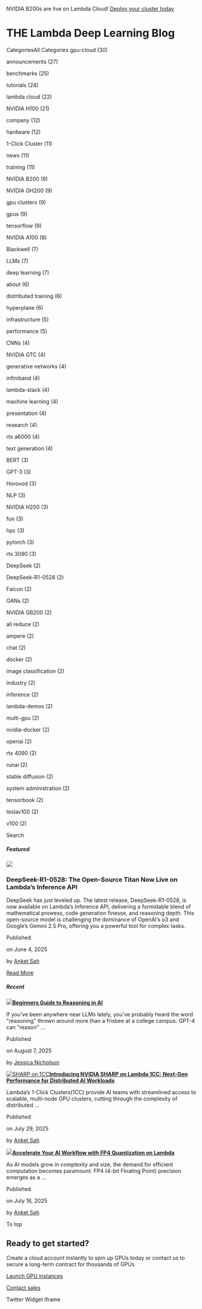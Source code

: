 NVIDIA B200s are live on Lambda Cloud! [Deploy your cluster today](https://lambda.ai/talk-to-an-engineer?primary_product_interest=Blackwell)

# THE Lambda   Deep Learning Blog

CategoriesAll Categories
gpu-cloud (30)

announcements (27)

benchmarks (25)

tutorials (24)

lambda cloud (22)

NVIDIA H100 (21)

company (12)

hardware (12)

1-Click Cluster (11)

news (11)

training (11)

NVIDIA B200 (9)

NVIDIA GH200 (9)

gpu clusters (9)

gpus (9)

tensorflow (9)

NVIDIA A100 (8)

Blackwell (7)

LLMs (7)

deep learning (7)

about (6)

distributed training (6)

hyperplane (6)

infrastructure (5)

performance (5)

CNNs (4)

NVIDIA GTC (4)

generative networks (4)

infiniband (4)

lambda-stack (4)

machine learning (4)

presentation (4)

research (4)

rtx a6000 (4)

text generation (4)

BERT (3)

GPT-3 (3)

Horovod (3)

NLP (3)

NVIDIA H200 (3)

fun (3)

hpc (3)

pytorch (3)

rtx 3090 (3)

DeepSeek (2)

DeepSeek-R1-0528 (2)

Falcon (2)

GANs (2)

NVIDIA GB200 (2)

all reduce (2)

ampere (2)

chat (2)

docker (2)

image classification (2)

industry (2)

inference (2)

lambda-demos (2)

multi-gpu (2)

nvidia-docker (2)

openai (2)

rtx 4090 (2)

runai (2)

stable diffusion (2)

system administration (2)

tensorbook (2)

teslav100 (2)

v100 (2)


Search

##### Featured

![](https://lambda.ai/hubfs/DeepSeek%20R1-0528%20Live%20on%20Lambda%20Inferance%20API%20-%20Blog%20Featured%20Image%20-%201600x860.png)

### DeepSeek-R1-0528: The Open-Source Titan Now Live on Lambda’s Inference API

DeepSeek has just leveled up. The latest release, DeepSeek-R1-0528, is now available on Lambda’s Inference API, delivering a formidable blend of mathematical prowess, code generation finesse, and reasoning depth. This open-source model is challenging the dominance of OpenAI’s o3 and Google’s Gemini 2.5 Pro, offering you a powerful tool for complex tasks.

Published

on June 4, 2025



by [Anket Sah](https://lambda.ai/blog/author/anket-sah)

[Read More](https://lambda.ai/blog/deepseek-r1-0528-on-lambda-inference-api)

##### Recent

[![](https://lambda.ai/hubfs/A%20Guide%20%E2%80%A8to%20Reasoning_Blog%20Cover.png.png)](https://lambda.ai/blog/beginners-guide-to-reasoning-in-ai)[**Beginners Guide to Reasoning in AI**](https://lambda.ai/blog/beginners-guide-to-reasoning-in-ai)

If you've been anywhere near LLMs lately, you've probably heard the word "reasoning" thrown around more than a frisbee at a college campus. GPT-4 can "reason" ...

Published

on August 7, 2025



by [Jessica Nicholson](https://lambda.ai/blog)

[![SHARP on 1CC](https://lambda.ai/hubfs/Introducing-SHARP_Blog_1600x860.png)](https://lambda.ai/blog/nvidia-sharp-on-lambda-1cc)[**Introducing NVIDIA SHARP on Lambda 1CC: Next-Gen Performance for Distributed AI Workloads**](https://lambda.ai/blog/nvidia-sharp-on-lambda-1cc)

Lambda’s 1-Click Clusters(1CC) provide AI teams with streamlined access to scalable, multi-node GPU clusters, cutting through the complexity of distributed ...

Published

on July 29, 2025



by [Anket Sah](https://lambda.ai/blog)

[![](https://lambda.ai/hubfs/fp4%20-%20Blog%20Image%201600x860.png)](https://lambda.ai/blog/lambda-1cc-fp4-nvidia-hgx-b200)[**Accelerate Your AI Workflow with FP4 Quantization on Lambda**](https://lambda.ai/blog/lambda-1cc-fp4-nvidia-hgx-b200)

As AI models grow in complexity and size, the demand for efficient computation becomes paramount. FP4 (4-bit Floating Point) precision emerges as a ...

Published

on July 16, 2025



by [Anket Sah](https://lambda.ai/blog)

To top


## Ready to get started?

Create a cloud account instantly to spin up GPUs today or contact us to secure a long-term contract for thousands of GPUs

[Launch GPU instances](https://cloud.lambda.ai/sign-up)

[Contact sales](https://lambda.ai/talk-to-an-engineer?hsLang=en)

Twitter Widget Iframe